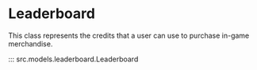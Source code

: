 # Leaderboard

This class represents the credits that a user can use to purchase in-game merchandise.

::: src.models.leaderboard.Leaderboard

